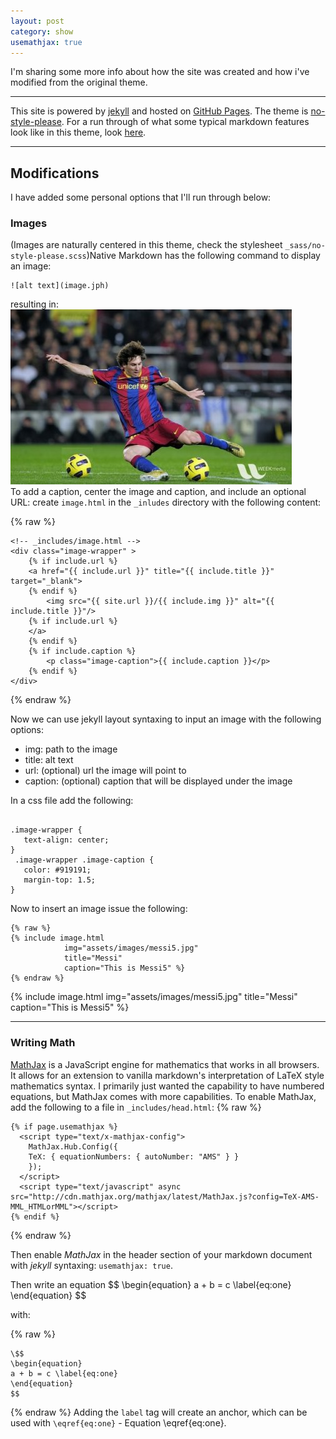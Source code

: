```yaml
---
layout: post
category: show
usemathjax: true
---
```


I'm sharing some more info about how the site was created and how i've modified from the original theme.  

---

This site is powered by [jekyll](https://jekyllrb.com/) and hosted on [GitHub Pages](https://pages.github.com/). The theme is [no-style-please](https://github.com/riggraz/no-style-please). For a run through of what some typical markdown features look like in this theme, look [here](https://riggraz.dev/no-style-please/overview-post.html).

--- 

## Modifications
I have added some personal options that I'll run through below:
### Images
(Images are naturally centered in this theme, check the stylesheet `_sass/no-style-please.scss`)Native Markdown has the following command to display an image:
```
![alt text](image.jph)
```
resulting in: <br>
![messi5](/assets/images/messi5.jpg)
<br>
To add a caption, center the image and caption, and include an optional URL: create `image.html` in the `_inludes` directory with the following content:

{% raw %}
```
<!-- _includes/image.html -->
<div class="image-wrapper" >
    {% if include.url %}
    <a href="{{ include.url }}" title="{{ include.title }}" target="_blank">
    {% endif %}
        <img src="{{ site.url }}/{{ include.img }}" alt="{{ include.title }}"/>
    {% if include.url %}
    </a>
    {% endif %}
    {% if include.caption %}
        <p class="image-caption">{{ include.caption }}</p>
    {% endif %}
</div>
```
{% endraw %}

Now we can use jekyll layout syntaxing to input an image with the following options:
- img: path to the image
- title: alt text
- url: (optional) url the image will point to
- caption: (optional) caption that will be displayed under the image

In a css file add the following:
```

.image-wrapper {
   text-align: center;
}
 .image-wrapper .image-caption {
   color: #919191;
   margin-top: 1.5;
}

```
Now to insert an image issue the following:
```
{% raw %}
{% include image.html
            img="assets/images/messi5.jpg"
            title="Messi"
            caption="This is Messi5" %}
{% endraw %}
```
{% include image.html
            img="assets/images/messi5.jpg"
            title="Messi"
            caption="This is Messi5" %}


--- 

### Writing Math
[MathJax](https://www.mathjax.org/) is a JavaScript engine for mathematics that works in all browsers. It allows for an extension to vanilla markdown's interpretation of LaTeX style mathematics syntax. I primarily just wanted the capability to have numbered equations, but MathJax comes with more capabilities.
To enable MathJax, add the following to a file in `_includes/head.html`:
{% raw %}
```
{% if page.usemathjax %}
  <script type="text/x-mathjax-config">
    MathJax.Hub.Config({
    TeX: { equationNumbers: { autoNumber: "AMS" } }
    });
  </script>
  <script type="text/javascript" async src="http://cdn.mathjax.org/mathjax/latest/MathJax.js?config=TeX-AMS-MML_HTMLorMML"></script>
{% endif %}
```
{% endraw %}

Then enable *MathJax* in the header section of your markdown document with *jekyll* syntaxing:
`usemathjax: true`.

Then write an equation 
\$$
\begin{equation}
a + b = c \label{eq:one}
\end{equation} 
$$

with: 

{% raw %}
```
\$$
\begin{equation}
a + b = c \label{eq:one}
\end{equation} 
$$
```
{% endraw %}
Adding the `label` tag will create an anchor, which can be used with `\eqref{eq:one}` - Equation \eqref{eq:one}.
